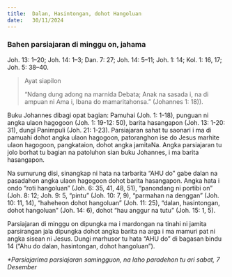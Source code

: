 ```yaml
---
title:  Dalan, Hasintongan, dohot Hangoluan
date:   30/11/2024
---
```


### Bahen parsiajaran di minggu on, jahama
Joh. 13: 1–20; Joh. 14: 1–3; Dan. 7: 27; Joh. 14: 5–11; Joh. 1: 14; Kol. 1: 16, 17; Joh. 5: 38–40.

> <p>Ayat siapilon</p>
> “Ndang dung adong na marnida Debata; Anak na sasada i, na di ampuan ni Ama i, Ibana do mamaritahonsa.” (Johannes 1: 18)).

Buku Johannes dibagi opat bagian: Pamuhai (Joh. 1: 1-18), punguan ni angka ulaon hagogoon (Joh. 1: 19-12: 50), barita hasangapon (Joh. 13: 1-20: 31), dungi Panimpuli (Joh. 21: 1-23). Parsiajaran sahat tu saonari i ma di pamuahi dohot angka ulaon hagogoon, patoranghon ise do Jesus marhite ulaon hagogoon, pangkataion, dohot angka jamitaNa. Angka parsiajaran tu jolo borhat tu bagian na patoluhon sian buku Johannes, i ma barita hasangapon.

Na sumurung disi, sinangkap ni hata na tarbarita “AHU do” gabe dalan na pasadahon angka ulaon hagogoon dohot barita hasangapon. Angka hata i ondo “roti hangoluan” (Joh. 6: 35, 41, 48, 51), “panondang ni portibi on” (Joh. 8: 12; Joh. 9: 5, “pintu” (Joh. 10: 7, 9), “parmahan na denggan” (Joh. 10: 11, 14), “haheheon dohot hangoluan” (Joh. 11: 25), “dalan, hasintongan, dohot hangoluan” (Joh. 14: 6), dohot “hau anggur na tutu” (Joh. 15: 1, 5).

Parsiajaran di minggu on dipungka ma i mardongan na tinahi ni jamita parsirangan jala dipungka dohot angka barita na arga i ma mamuri pat ni angka sisean ni Jesus. Dungi marhusor tu hata “AHU do” di bagasan bindu 14 (“Ahu do dalan, hasintongan, dohot hangoluan”).

_*Parsiajarima parsiajaran samingguon, na laho paradehon tu ari sabat, 7 Desember_